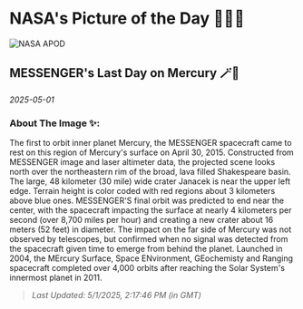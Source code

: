 
# NASA's Picture of the Day 🧑‍🚀💫

  ![NASA APOD](https://apod.nasa.gov/apod/image/2505/messengerImpactSite_black.jpg)
  
  ## MESSENGER's Last Day on Mercury 🪄🌌
  
  _2025-05-01_
  
  ### About The Image ✨: 
  
  The first to orbit inner planet Mercury, the MESSENGER spacecraft came to rest on this region of Mercury's surface on April 30, 2015. Constructed from MESSENGER image and laser altimeter data, the projected scene looks north over the northeastern rim of the broad, lava filled Shakespeare basin. The large, 48 kilometer (30 mile) wide crater Janacek is near the upper left edge. Terrain height is color coded with red regions about 3 kilometers above blue ones. MESSENGER'S final orbit was predicted to end near the center, with the spacecraft impacting the surface at nearly 4 kilometers per second (over 8,700 miles per hour) and creating a new crater about 16 meters (52 feet) in diameter. The impact on the far side of Mercury was not observed by telescopes, but confirmed when no signal was detected from the spacecraft given time to emerge from behind the planet. Launched in 2004, the MErcury Surface, Space ENvironment, GEochemisty and Ranging spacecraft completed over 4,000 orbits after reaching the Solar System's innermost planet in 2011.
  
  
  
  > _Last Updated: 5/1/2025, 2:17:46 PM (in GMT)_
  